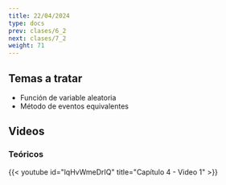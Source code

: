 ```yaml
---
title: 22/04/2024
type: docs
prev: clases/6_2
next: clases/7_2
weight: 71
---
```



## Temas a tratar

* Función de variable aleatoria
* Método de eventos equivalentes

## Videos

### Teóricos

{{< youtube id="lqHvWmeDrIQ" title="Capítulo 4 - Video 1" >}}




